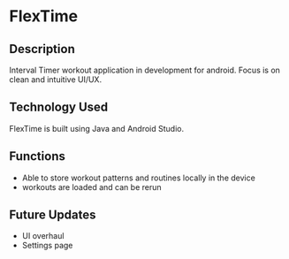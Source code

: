 # FlexTime

Description
-
Interval Timer workout application in development for android. Focus is on clean and intuitive UI/UX.

Technology Used
-
FlexTime is built using Java and Android Studio. 

Functions
-
- Able to store workout patterns and routines locally in the device
- workouts are loaded and can be rerun

Future Updates
-
- UI overhaul
- Settings page

